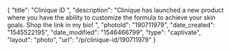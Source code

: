 {
    "title": "Clinique iD ",
    "description": "Clinique has launched a new product where you have the ability to customize the formula to achieve your skin goals. Shop the link in my bio!  ",
    "photoId": "190711979",
    "date_created": "1545522195",
    "date_modified": "1546466799",
    "type": "captivate",
    "layout": "photo",
    "url": "\/p\/clinique-id\/190711979"
}